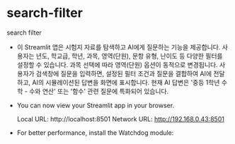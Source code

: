 # search-filter
search filter
- 이 Streamlit 앱은 시험지 자료를 탐색하고 AI에게 질문하는 기능을 제공합니다. 사용자는 년도, 학교급, 학년, 과목, 영역(단원), 문항 유형, 난이도 등 다양한 필터를 설정할 수 있습니다. 과목 선택에 따라 영역(단원) 옵션이 동적으로 변경됩니다. 사용자가 검색창에 질문을 입력하면, 설정된 필터 조건과 질문을 결합하여 AI에 전달하고, AI의 시뮬레이션된 답변을 화면에 표시합니다. 현재 AI 답변은 '중등 1학년 수학 - 수와 연산' 또는 '함수' 관련 질문에 특화되어 있습니다.
- You can now view your Streamlit app in your browser.

  Local URL: http://localhost:8501
  Network URL: http://192.168.0.43:8501

- For better performance, install the Watchdog module:
